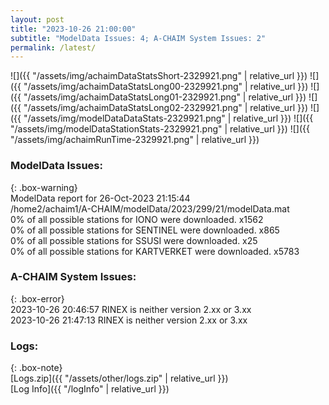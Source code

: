 ```yaml
---
layout: post
title: "2023-10-26 21:00:00"
subtitle: "ModelData Issues: 4; A-CHAIM System Issues: 2"
permalink: /latest/
---
```


![]({{ "/assets/img/achaimDataStatsShort-2329921.png" | relative_url }})
![]({{ "/assets/img/achaimDataStatsLong00-2329921.png" | relative_url }})
![]({{ "/assets/img/achaimDataStatsLong01-2329921.png" | relative_url }})
![]({{ "/assets/img/achaimDataStatsLong02-2329921.png" | relative_url }})
![]({{ "/assets/img/modelDataDataStats-2329921.png" | relative_url }})
![]({{ "/assets/img/modelDataStationStats-2329921.png" | relative_url }})
![]({{ "/assets/img/achaimRunTime-2329921.png" | relative_url }})


### ModelData Issues:  
  
{: .box-warning}  
 ModelData report for 26-Oct-2023 21:15:44   
 /home2/achaim1/A-CHAIM/modelData/2023/299/21/modelData.mat   
 0% of all possible stations for IONO were downloaded. x1562   
 0% of all possible stations for SENTINEL were downloaded. x865   
 0% of all possible stations for SSUSI were downloaded. x25   
 0% of all possible stations for KARTVERKET were downloaded. x5783   
  
### A-CHAIM System Issues:  
  
{: .box-error}  
2023-10-26 20:46:57 RINEX is neither version 2.xx or 3.xx  
2023-10-26 21:47:13 RINEX is neither version 2.xx or 3.xx  

### Logs:  
  
{: .box-note}  
[Logs.zip]({{ "/assets/other/logs.zip" | relative_url }})  
[Log Info]({{ "/logInfo" | relative_url }})  
